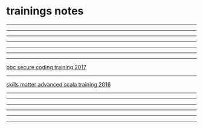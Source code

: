 # trainings notes

----
----
----
----
----
----
----

[bbc secure coding training 2017](bbc-secure-coding-training-2017.md)

----

[skills matter advanced scala training 2016](skills-matter-advanced-scala-training-2016.md)

----
----
----
----
----
----

